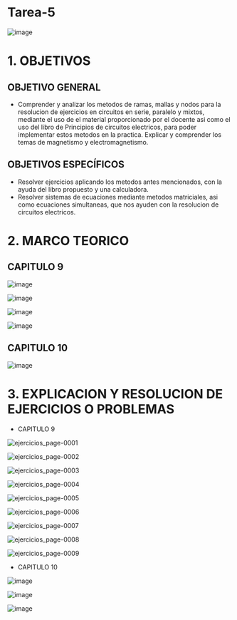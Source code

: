 # Tarea-5
![image](https://user-images.githubusercontent.com/117187676/200741624-c28925d6-e2e8-455e-8b8b-59d5a936a0ca.png)
# 1. OBJETIVOS
## OBJETIVO GENERAL
* Comprender y analizar  los metodos de ramas, mallas y nodos para la resolucion de ejercicios en circuitos en serie, paralelo y mixtos, mediante el uso de el material proporcionado por el docente asi como el uso del libro de Principios de circuitos electricos, para poder implementar estos metodos en la practica. Explicar y comprender los temas de magnetismo y electromagnetismo.
## OBJETIVOS ESPECÍFICOS
* Resolver ejercicios aplicando los metodos antes mencionados, con la ayuda del libro propuesto y una calculadora.
* Resolver sistemas de ecuaciones mediante metodos matriciales, asi como ecuaciones simultaneas, que nos ayuden con la resolucion de circuitos electricos.
# 2. MARCO TEORICO
## CAPITULO 9

![image](https://user-images.githubusercontent.com/117187676/209257474-a6fcbc15-19fb-4ff5-b445-ac80c781a95f.png)

![image](https://user-images.githubusercontent.com/117187676/209257483-1e0c843a-54c3-417b-ad17-4812d87bc3cb.png)

![image](https://user-images.githubusercontent.com/117187676/209257492-de3b803d-1788-44bc-ae75-96639d66c7bf.png)

![image](https://user-images.githubusercontent.com/117187676/209257501-f10c49f0-900d-40f6-bd10-cb36d47da967.png)

## CAPITULO 10

![image](https://user-images.githubusercontent.com/117187676/209257522-b2f84233-69eb-4d4e-8bc7-c26cc211fd2a.png)

# 3. EXPLICACION Y RESOLUCION DE EJERCICIOS O PROBLEMAS
* CAPITULO 9

![ejercicios_page-0001](https://user-images.githubusercontent.com/117187676/209418086-cb670cbe-abae-4ec9-a803-baa72aa0d745.jpg)

![ejercicios_page-0002](https://user-images.githubusercontent.com/117187676/209418092-7ffae1be-2ad1-491e-9747-e4cfa4aeaef0.jpg)

![ejercicios_page-0003](https://user-images.githubusercontent.com/117187676/209418097-7aa1bb0e-5336-4de6-8716-f6c6371ef68e.jpg)

![ejercicios_page-0004](https://user-images.githubusercontent.com/117187676/209418100-6d71c336-2922-440e-b603-c0b55b70ae7a.jpg)

![ejercicios_page-0005](https://user-images.githubusercontent.com/117187676/209418108-18416c0e-bb9e-48fc-9e76-7f3aeada5dcd.jpg)

![ejercicios_page-0006](https://user-images.githubusercontent.com/117187676/209418118-1ad4ab20-2882-47fb-b041-e7561720f67a.jpg)

![ejercicios_page-0007](https://user-images.githubusercontent.com/117187676/209418137-dbb568e4-0ed7-438b-b670-b4aee76be925.jpg)

![ejercicios_page-0008](https://user-images.githubusercontent.com/117187676/209418147-8c766a22-2deb-4de6-b681-c088bd75b9ec.jpg)

![ejercicios_page-0009](https://user-images.githubusercontent.com/117187676/209418155-58283203-1bd5-4014-8dcb-ffce0e89a62a.jpg)

* CAPITULO 10

![image](https://user-images.githubusercontent.com/117187676/209418201-f3d7d311-325b-48fc-aa74-358d05e973e0.png)

![image](https://user-images.githubusercontent.com/117187676/209418206-9d4078fd-bb67-494f-bc4d-eaf7ecad1879.png)

![image](https://user-images.githubusercontent.com/117187676/209418224-fc868ef4-1e95-43ce-8587-36e3ea8cb25f.png)



